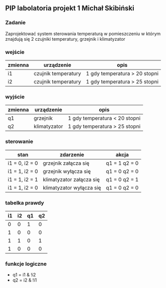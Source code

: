## PIP labolatoria projekt 1 Michał Skibiński

### Zadanie

Zaprojektować system sterowania temperaturą w pomieszczeniu
w którym znajdują się 2 czujniki temperatury, grzejnik i klimatyzator

### wejście

| zmienna | urządzenie          | opis                          |
| ------- | ------------------- | ----------------------------- |
| i1      | czujnik temperatury | 1 gdy temperatura > 20 stopni |
| i2      | czujnik temperatury | 1 gdy temperatura > 25 stopni |

### wyjście

| zmienna | urządzenie   | opis                          |
| ------- | ------------ | ----------------------------- |
| q1      | grzejnik     | 1 gdy temperatura < 20 stopni |
| q2      | klimatyzator | 1 gdy temperatura > 25 stopni |

### sterowanie

| stan           | zdarzenie                | akcja         |
| -------------- | ------------------------ | ------------- |
| i1 = 0, i2 = 0 | grzejnik załącza się     | q1 = 1 q2 = 0 |
| i1 = 1, i2 = 0 | grzejnik wyłącza się     | q1 = 0 q2 = 0 |
| i1 = 1, i2 = 1 | klimatyzator załącza się | q1 = 0 q2 = 1 |
| i1 = 1, i2 = 0 | klimatyzator wyłącza się | q1 = 0 q2 = 0 |

### tabelka prawdy

| i1  | i2  | q1  | q2  |
| --- | --- | --- | --- |
| 0   | 0   | 1   | 0   |
| 1   | 0   | 0   | 0   |
| 1   | 1   | 0   | 1   |
| 1   | 0   | 0   | 0   |

### funkcje logiczne

- q1 = i1 & !i2
- q2 = i2 & !i1
